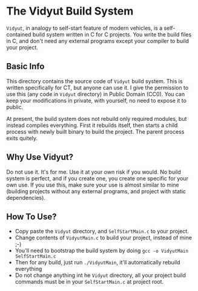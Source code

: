 # The Vidyut Build System

`Vidyut`, in analogy to self-start feature of modern vehicles, is a self-contained build system
written in C for C projects. You write the build files in C, and don't need any external programs
except your compiler to build your project.

## Basic Info

This directory contains the source code of `Vidyut` build system. This is written specifically
for CT, but anyone can use it. I give the permission to use this (any code in `Vidyut` directory)
in Public Domain (CC0). You can keep your modifications in private, with yourself, no need to expose
it to public.

At present, the build system does not rebuild only required modules, but instead compiles everything.
First it rebuilds itself, then starts a child process with newly built binary to build the project.
The parent process exits quitely.

## Why Use Vidyut?

Do not use it. It's for me. Use it at your own risk if you would. No build system is perfect,
and if you create one, you create one specific for your own use. If you use this, make sure your use
is almost similar to mine (building projects without any external programs, and project with static dependencies).

## How To Use?

- Copy paste the `Vidyut` directory, and `SelfStartMain.c` to your project.
- Change contents of `VidyutMain.c` to build your project, instead of mine ;-)
- You'll need to bootstrap the build system by doing `gcc -o VidyutMain SelfStartMain.c`
- Then for any build, just run `./VidyutMain`, it'll automatically rebuild everything
- Do not change anything int he `Vidyut` directory, all your project build commands must be in your `SelfStartMain.c` at project root.

